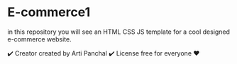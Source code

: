 # E-commerce1
in this repository you will see an HTML CSS JS template for a cool designed e-commerce website.


✔️ Creator 
created by Arti Panchal
✔️ License
free for everyone ❤️
